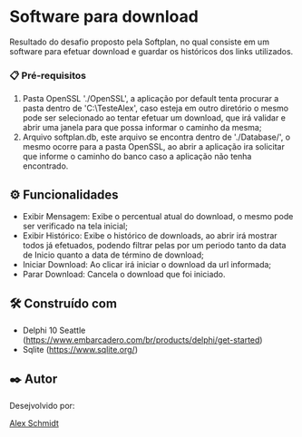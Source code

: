# Software para download
Resultado do desafio proposto pela Softplan, no qual consiste em um software para efetuar download e guardar os históricos dos links utilizados.

### 📋 Pré-requisitos
1) Pasta OpenSSL './OpenSSL', a aplicação por default tenta procurar a pasta dentro de 'C:\TesteAlex\', caso esteja em outro diretório o mesmo pode ser selecionado ao tentar efetuar um download, que irá validar e abrir uma janela para que possa informar o caminho da mesma;
2) Arquivo softplan.db, este arquivo se encontra dentro de './Database/', o mesmo ocorre para a pasta OpenSSL, ao abrir a aplicação ira solicitar que informe o caminho do banco caso a aplicação não tenha encontrado.

## ⚙️ Funcionalidades
* Exibir Mensagem: Exibe o percentual atual do download, o mesmo pode ser verificado na tela inicial;
* Exibir Histórico: Exibe o histórico de downloads, ao abrir irá mostrar todos já efetuados, podendo filtrar pelas por um periodo tanto da data de Inicio quanto a data de término de download;
* Iniciar Download: Ao clicar irá iniciar o download da url informada;
* Parar Download: Cancela o download que foi iniciado.

## 🛠️ Construído com
* Delphi 10 Seattle (https://www.embarcadero.com/br/products/delphi/get-started)
* Sqlite (https://www.sqlite.org/)


## ✒️ Autor
Desejvolvido por:

[Alex Schmidt](https://github.com/AleFrick)
